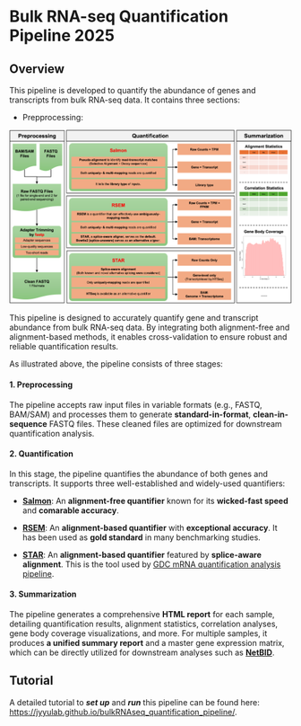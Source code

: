 # Bulk RNA-seq Quantification Pipeline 2025

## Overview

This pipeline is developed to quantify the abundance of genes and transcripts from bulk RNA-seq data. It contains three sections:

- Prepprocessing: 

![Picture](./docs/figures/overview.png)

This pipeline is designed to accurately quantify gene and transcript abundance from bulk RNA-seq data. By integrating both alignment-free and alignment-based methods, it enables cross-validation to ensure robust and reliable quantification results.

As illustrated above, the pipeline consists of three stages:

#### 1. Preprocessing ####

The pipeline accepts raw input files in variable formats (e.g., FASTQ, BAM/SAM) and processes them to generate **standard-in-format**, **clean-in-sequence** FASTQ files. These cleaned files are optimized for downstream quantification analysis.

#### 2. Quantification

In this stage, the pipeline quantifies the abundance of both genes and transcripts. It supports three well-established and widely-used quantifiers:

- [**Salmon**](https://salmon.readthedocs.io/en/latest/salmon.html): An **alignment-free quantifier** known for its **wicked-fast speed** and **comarable accuracy**.

- [**RSEM**](https://github.com/bli25/RSEM_tutorial): An **alignment-based quantifier** with **exceptional accuracy**. It has been used as **gold standard** in many benchmarking studies.

- [**STAR**](https://github.com/alexdobin/STAR/blob/master/doc/STARmanual.pdf): An **alignment-based quantifier** featured by **splice-aware alignment**. This is the tool used by [GDC mRNA quantification analysis pipeline](https://docs.gdc.cancer.gov/Data/Bioinformatics_Pipelines/Expression_mRNA_Pipeline).

#### 3. Summarization

The pipeline generates a comprehensive **HTML report** for each sample, detailing quantification results, alignment statistics, correlation analyses, gene body coverage visualizations, and more. For multiple samples, it produces **a unified summary report** and a master gene expression matrix, which can be directly utilized for downstream analyses such as [**NetBID**](https://github.com/jyyulab/NetBID).

## Tutorial

A detailed tutorial to ***set up*** and ***run*** this pipeline can be found here: https://jyyulab.github.io/bulkRNAseq_quantification_pipeline/.
